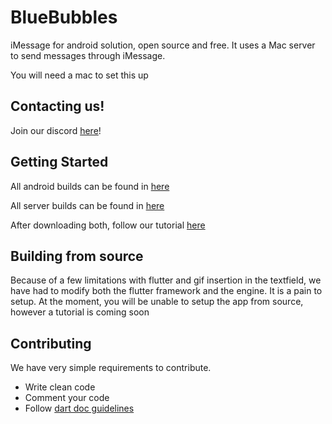 # BlueBubbles

iMessage for android solution, open source and free. It uses a Mac server to send messages through iMessage.

You will need a mac to set this up

## Contacting us!

Join our discord [here](https://discord.gg/4F7nbf3)!

## Getting Started

All android builds can be found in [here](https://github.com/BlueBubblesApp/BlueBubbles-Android-App/releases)

All server builds can be found in [here](https://github.com/BlueBubblesApp/BlueBubbles-Server/releases)

After downloading both, follow our tutorial [here](https://bluebubbles.app/install/)

## Building from source

Because of a few limitations with flutter and gif insertion in the textfield, we have had to modify both the flutter framework and the engine. It is a pain to setup. At the moment, you will be unable to setup the app from source, however a tutorial is coming soon

## Contributing

We have very simple requirements to contribute.

- Write clean code
- Comment your code
- Follow [dart doc guidelines](https://dart.dev/guides/language/effective-dart)
